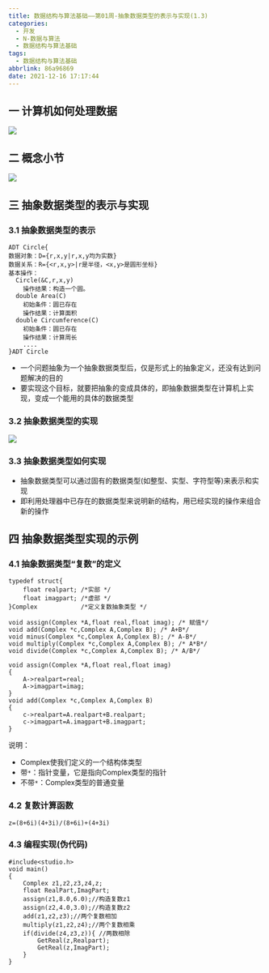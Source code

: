 ```yaml
---
title: 数据结构与算法基础——第01周-抽象数据类型的表示与实现(1.3)
categories:
  - 开发
  - N-数据与算法
  - 数据结构与算法基础
tags:
  - 数据结构与算法基础
abbrlink: 86a96869
date: 2021-12-16 17:17:44
---
```

## 一 计算机如何处理数据
![][1]
<!--more-->

## 二 概念小节
![][2]

## 三 抽象数据类型的表示与实现

### 3.1 抽象数据类型的表示

```
ADT Circle{
数据对象：D={r,x,y|r,x,y均为实数}
数据关系：R={<r,x,y>|r是半径，<x,y>是圆形坐标}
基本操作：
  Circle(&C,r,x,y)
  	操作结果：构造一个圆。
  double Area(C)
  	初始条件：圆已存在
  	操作结果：计算面积
  double Circumference(C)
  	初始条件：圆已存在
  	操作结果：计算周长
  	....
}ADT Circle
```

* 一个问题抽象为一个抽象数据类型后，仅是形式上的抽象定义，还没有达到问题解决的目的
* 要实现这个目标，就要把抽象的变成具体的，即抽象数据类型在计算机上实现，变成一个能用的具体的数据类型

### 3.2 抽象数据类型的实现
![][3]

### 3.3 抽象数据类型如何实现

* 抽象数据类型可以通过固有的数据类型(如整型、实型、字符型等)来表示和实现
* 即利用处理器中已存在的数据类型来说明新的结构，用已经实现的操作来组合新的操作

## 四 抽象数据类型实现的示例

### 4.1  抽象数据类型“复数”的定义

```
typedef struct{
	float realpart; /*实部 */
	float imagpart; /*虚部 */
}Complex            /*定义复数抽象类型 */

void assign(Complex *A,float real,float imag); /* 赋值*/
void add(Complex *c,Complex A,Complex B); /* A+B*/
void minus(Complex *c,Complex A,Complex B); /* A-B*/
void multiply(Complex *c,Complex A,Complex B); /* A*B*/
void divide(Complex *c,Complex A,Complex B); /* A/B*/

void assign(Complex *A,float real,float imag)
{
	A->realpart=real;
	A->imagpart=imag;
}
void add(Complex *c,Complex A,Complex B)
{
	c->realpart=A.realpart+B.realpart;
	c->imagpart=A.imagpart+B.imagpart;
}
```

说明：

* Complex使我们定义的一个结构体类型
* 带`*`：指针变量，它是指向Complex类型的指针
* 不带`*`：Complex类型的普通变量

### 4.2 复数计算函数

```
z=(8+6i)(4+3i)/(8+6i)+(4+3i)
```

### 4.3 编程实现(伪代码)

```
#include<studio.h>
void main()
{
	Complex z1,z2,z3,z4,z;
	float RealPart,ImagPart;
	assign(z1,8.0,6.0);//构造复数z1
	assign(z2,4.0,3.0);//构造复数z2
	add(z1,z2,z3);//两个复数相加
	multiply(z1,z2,z4);//两个复数相乘
	if(divide(z4,z3,z)){ //两数相除
		GetReal(z,Realpart);
		GetReal(z,ImagPart);
	}
}
```




[1]:https://cdn.jsdelivr.net/gh/PGzxc/CDN/blog-data-struct-basic/data-struct-1.3-deal-process.png
[2]:https://cdn.jsdelivr.net/gh/PGzxc/CDN/blog-data-struct-basic/data-struct-1.3-data-relation.png
[3]:https://cdn.jsdelivr.net/gh/PGzxc/CDN/blog-data-struct-basic/data-struct-1.3-operate-imple.png